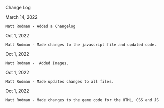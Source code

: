 Change Log 

March 14, 2022

    Matt Rodman - Added a Changelog 

Oct 1, 2022

    Matt Rodman - Made changes to the javascript file and updated code. 


Oct 1, 2022 

    Matt Rodman -  Added Images.

Oct 1, 2022

    Matt Rodman - Made updates changes to all files.

Oct 1, 2022

    Matt Rodman - Made changes to the game code for the HTML, CSS and JS


